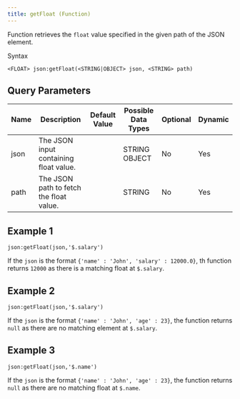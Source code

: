 ```yaml
---
title: getFloat (Function)
---
```


Function retrieves the `float` value specified in the given path of the JSON element.

Syntax

    <FLOAT> json:getFloat(<STRING|OBJECT> json, <STRING> path)

## Query Parameters

| Name | Description                             | Default Value | Possible Data Types | Optional | Dynamic |
|------|-----------------------------------------|---------------|---------------------|----------|---------|
| json | The JSON input containing float value.  |               | STRING OBJECT       | No       | Yes     |
| path | The JSON path to fetch the float value. |               | STRING              | No       | Yes     |

## Example 1

    json:getFloat(json,'$.salary')

If the `json` is the format `{'name' : 'John', 'salary' : 12000.0}`, th function returns `12000` as there is a matching float at `$.salary`.

## Example 2

    json:getFloat(json,'$.salary')

If the `json` is the format `{'name' : 'John', 'age' : 23}`, the function returns `null` as there are no matching element at `$.salary`.

## Example 3

    json:getFloat(json,'$.name')

If the `json` is the format `{'name' : 'John', 'age' : 23}`, the function returns `null` as there are no matching float at `$.name`.
